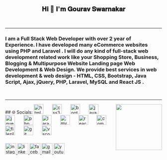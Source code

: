 <h2 align="center">𝐇𝐢 👋 𝐈'𝐦 𝐆𝐨𝐮𝐫𝐚𝐯 𝐒𝐰𝐚𝐫𝐧𝐚𝐤𝐚𝐫</h2>  </br>
<hr>
<h3>I am a Full Stack Web Developer with over 2 year of Experience. I have developed many eCommerce websites using PHP and Laravel . I will do any kind of full-stack web development related work like your Shopping Store, Business, Blogging & Multipurpose Website Landing page Web Development & Web Design. We provide best services in web development & web design -  HTML, CSS, Bootstrap, Java Script, Ajax, jQuery, PHP, Laravel, MySQL and React JS .</h3>
<br> <hr>


<img align="right" height="148" src="https://kyptronix.us/images/webp/Gourav-Swarnakar%20(1).webp"  />


<div align="left">
## 🌐 Socials:
  <img src="https://cdn.jsdelivr.net/gh/devicons/devicon/icons/html5/html5-original.svg" height="31" alt="html5 logo"  />
  <img width="20" />
  <img src="https://cdn.jsdelivr.net/gh/devicons/devicon/icons/css3/css3-original.svg" height="31" alt="css3 logo"  />
  <img width="20" />
  <img src="https://cdn.jsdelivr.net/gh/devicons/devicon/icons/bootstrap/bootstrap-original.svg" height="31" alt="bootstrap logo"  />
  <img width="20" />
  <img src="https://cdn.jsdelivr.net/gh/devicons/devicon/icons/javascript/javascript-original.svg" height="31" alt="javascript logo"  />
  <img width="20" />
  <img src="https://cdn.jsdelivr.net/gh/devicons/devicon/icons/jquery/jquery-original.svg" height="31" alt="jquery logo"  />
  <img width="20" />
  <img src="https://cdn.jsdelivr.net/gh/devicons/devicon/icons/php/php-original.svg" height="31" alt="php logo"  />
  <img width="20" />
  <img src="https://cdn.jsdelivr.net/gh/devicons/devicon/icons/laravel/laravel-plain.svg" height="31" alt="laravel logo"  />
  <img width="20" />
  <img src="https://cdn.jsdelivr.net/gh/devicons/devicon/icons/mysql/mysql-original.svg" height="31" alt="mysql logo"  />
  <img width="20" />
  <img src="https://cdn.jsdelivr.net/gh/devicons/devicon/icons/react/react-original.svg" height="31" alt="react logo"  />
  <img width="20" />
  <img src="https://cdn.jsdelivr.net/gh/devicons/devicon/icons/composer/composer-original.svg" height="31" alt="composer logo"  />
  <img width="20" />
  <img src="https://cdn.jsdelivr.net/gh/devicons/devicon/icons/filezilla/filezilla-plain.svg" height="31" alt="filezilla logo"  />
  <img width="20" />
  <img src="https://cdn.jsdelivr.net/gh/devicons/devicon/icons/git/git-original.svg" height="31" alt="git logo"  />
  <img width="20" />
  <img src="https://cdn.jsdelivr.net/gh/devicons/devicon/icons/vscode/vscode-original.svg" height="31" alt="vscode logo"  />
</div>

###

<div align="left">
  <a href="https://www.instagram.com/itz_g0urav/" target="_blank">
    <img src="https://img.shields.io/static/v1?message=Instagram&logo=instagram&label=&color=E4405F&logoColor=white&labelColor=&style=for-the-badge" height="35" alt="instagram logo"  />
  </a>
  <a href="https://in.linkedin.com/in/gourav-swarnakar-089190247" target="_blank">
    <img src="https://img.shields.io/static/v1?message=LinkedIn&logo=linkedin&label=&color=0077B5&logoColor=white&labelColor=&style=for-the-badge" height="35" alt="linkedin logo"  />
  </a>
  <a href="https://www.facebook.com/itzXGourav/" target="_blank">
    <img src="https://img.shields.io/static/v1?message=Facebook&logo=facebook&label=&color=1877F2&logoColor=white&labelColor=&style=for-the-badge" height="35" alt="facebook logo"  />
  </a>
  <a href="softwaredevelopergourav@gmail.com" target="_blank">
    <img src="https://img.shields.io/static/v1?message=Gmail&logo=gmail&label=&color=D14836&logoColor=white&labelColor=&style=for-the-badge" height="35" alt="gmail logo"  />
  </a>
  <img src="https://img.shields.io/static/v1?message=Youtube&logo=youtube&label=&color=FF0000&logoColor=white&labelColor=&style=for-the-badge" height="35" alt="youtube logo"  />
</div>

###
